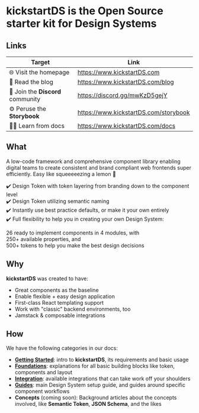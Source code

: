 # kickstartDS is the Open Source starter kit for Design Systems

## Links

| Target                            | Link                                  |
|-----------------------------------|---------------------------------------|
|🌐 Visit the homepage              | https://www.kickstartDS.com           |
|📝 Read the blog                   | https://www.kickstartDS.com/blog      |
|👫 Join the **Discord** community  | https://discord.gg/mwKzD5gejY         |
|⚙️ Peruse the **Storybook**        | https://www.kickstartDS.com/storybook |
|🧑‍🏫 Learn from docs                 | https://www.kickstartDS.com/docs      |

## What

A low-code framework and comprehensive component library enabling digital teams to create consistent and brand compliant web frontends super efficiently.
Easy like squeeeeezing a lemon 🍋 

✔️ Design Token with token layering from branding down to the component level<br/>
✔️ Design Token utilizing semantic naming<br/>
✔️ Instantly use best practice defaults, or make it your own entirely<br/>
✔️ Full flexibility to help you in creating your own Design System:<br/>

26 ready to implement components in 4 modules, with<br/>
250+ available properties, and<br/>
500+ tokens to help you make the best design decisions 

## Why

**kickstartDS** was created to have:

- Great components as the baseline<br/>
- Enable flexible + easy design application<br/>
- First-class React templating support<br/>
- Work with "classic" backend environments, too<br/>
- Jamstack & composable integrations

## How

We have the following categories in our docs:

- [**Getting Started**](https://www.kickstartds.com/docs/intro/): intro to **kickstartDS**, its requirements and basic usage<br/>
- [**Foundations**](https://www.kickstartds.com/docs/foundations/): explanations for all basic building blocks like token, components and layout<br/>
- [**Integration**](https://www.kickstartds.com/docs/integration/): available integrations that can take work off your shoulders<br/>
- [**Guides**](https://www.kickstartds.com/docs/guides/): main Design System setup guide, and guides around specific component workflows<br/>
- **Concepts** (coming soon): Background articles about the concepts involved, like **Semantic Token**, **JSON Schema**, and the likes<br/>
